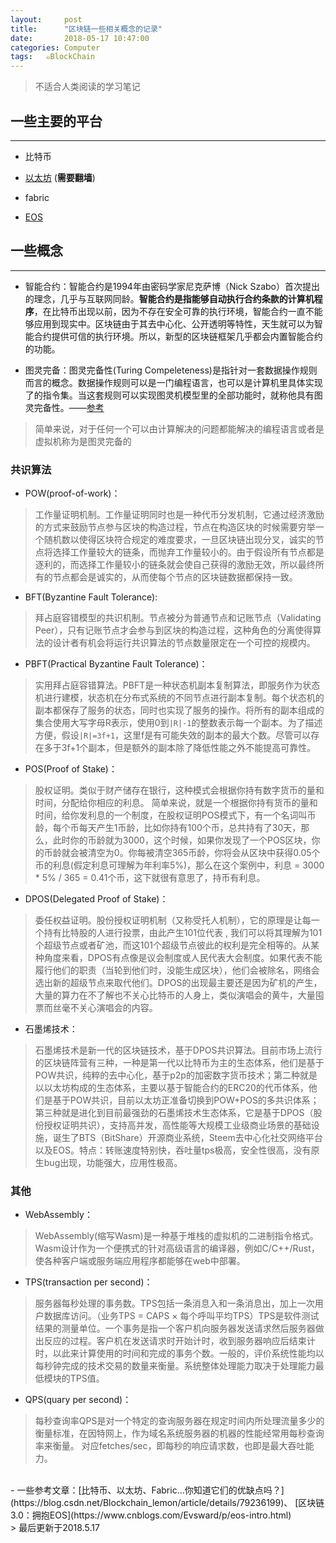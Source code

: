 ```yaml
---
layout:     post
title:      "区块链一些相关概念的记录"
date:       2018-05-17 10:47:00
categories: Computer
tags:   ๑BlockChain
---
```


> 不适合人类阅读的学习笔记

## 一些主要的平台
---

- 比特币

- [以太坊](https://ethereum.org/) (**需要翻墙**)

- fabric

- [EOS](https://eos.io/)

## 一些概念
---

- 智能合约：智能合约是1994年由密码学家尼克萨博（Nick Szabo）首次提出的理念，几乎与互联网同龄。**智能合约是指能够自动执行合约条款的计算机程序**，在比特币出现以前，因为不存在安全可靠的执行环境，智能合约一直不能够应用到现实中。区块链由于其去中心化、公开透明等特性，天生就可以为智能合约提供可信的执行环境。所以，新型的区块链框架几乎都会内置智能合约的功能。

- 图灵完备：图灵完备性(Turing Compeleteness)是指针对一套数据操作规则而言的概念。数据操作规则可以是一门编程语言，也可以是计算机里具体实现了的指令集。当这套规则可以实现图灵机模型里的全部功能时，就称他具有图灵完备性。——[参考](https://www.zhihu.com/question/20115374)

> 简单来说，对于任何一个可以由计算解决的问题都能解决的编程语言或者是虚拟机称为是图灵完备的

### 共识算法

- POW(proof-of-work)：
> 工作量证明机制。工作量证明同时也是一种代币分发机制，它通过经济激励的方式来鼓励节点参与区块的构造过程，节点在构造区块的时候需要穷举一个随机数以使得区块符合规定的难度要求，一旦区块链出现分叉，诚实的节点将选择工作量较大的链条，而抛弃工作量较小的。由于假设所有节点都是逐利的，而选择工作量较小的链条就会使自己获得的激励无效，所以最终所有的节点都会是诚实的，从而使每个节点的区块链数据都保持一致。

- BFT(Byzantine Fault Tolerance):
> 拜占庭容错模型的共识机制。节点被分为普通节点和记账节点（Validating Peer），只有记账节点才会参与到区块的构造过程，这种角色的分离使得算法的设计者有机会将运行共识算法的节点数量限定在一个可控的规模内。

- PBFT(Practical Byzantine Fault Tolerance)：
> 实用拜占庭容错算法。PBFT是一种状态机副本复制算法，即服务作为状态机进行建模，状态机在分布式系统的不同节点进行副本复制。每个状态机的副本都保存了服务的状态，同时也实现了服务的操作。将所有的副本组成的集合使用大写字母R表示，使用0到`|R|-1`的整数表示每一个副本。为了描述方便，假设`|R|=3f+1`，这里f是有可能失效的副本的最大个数。尽管可以存在多于3f+1个副本，但是额外的副本除了降低性能之外不能提高可靠性。

- POS(Proof of Stake)：
> 股权证明。类似于财产储存在银行，这种模式会根据你持有数字货币的量和时间，分配给你相应的利息。 简单来说，就是一个根据你持有货币的量和时间，给你发利息的一个制度，在股权证明POS模式下，有一个名词叫币龄，每个币每天产生1币龄，比如你持有100个币，总共持有了30天，那么，此时你的币龄就为3000，这个时候，如果你发现了一个POS区块，你的币龄就会被清空为0。你每被清空365币龄，你将会从区块中获得0.05个币的利息(假定利息可理解为年利率5%)，那么在这个案例中，利息 = 3000 * 5% / 365 = 0.41个币，这下就很有意思了，持币有利息。

- DPOS(Delegated Proof of Stake)：
> 委任权益证明。股份授权证明机制（又称受托人机制），它的原理是让每一个持有比特股的人进行投票，由此产生101位代表 , 我们可以将其理解为101个超级节点或者矿池，而这101个超级节点彼此的权利是完全相等的。从某种角度来看，DPOS有点像是议会制度或人民代表大会制度。如果代表不能履行他们的职责（当轮到他们时，没能生成区块），他们会被除名，网络会选出新的超级节点来取代他们。DPOS的出现最主要还是因为矿机的产生，大量的算力在不了解也不关心比特币的人身上，类似演唱会的黄牛，大量囤票而丝毫不关心演唱会的内容。

- 石墨烯技术：
> 石墨烯技术是新一代的区块链技术，基于DPOS共识算法。目前市场上流行的区块链阵营有三种，一种是第一代以比特币为主的生态体系，他们是基于POW共识，纯粹的去中心化，基于p2p的加密数字货币技术；第二种就是以以太坊构成的生态体系，主要以基于智能合约的ERC20的代币体系，他们是基于POW共识，目前以太坊正准备切换到POW+POS的多共识体系；第三种就是进化到目前最强劲的石墨烯技术生态体系，它是基于DPOS（股份授权证明共识），支持高并发，高性能等大规模工业级商业场景的基础设施，诞生了BTS（BitShare）开源商业系统，Steem去中心化社交网络平台以及EOS。特点：转账速度特别快，吞吐量tps极高，安全性很高，没有原生bug出现，功能强大，应用性极高。


### 其他

- WebAssembly：
> WebAssembly(缩写Wasm)是一种基于堆栈的虚拟机的二进制指令格式。Wasm设计作为一个便携式的针对高级语言的编译器，例如C/C++/Rust，使各种客户端或服务端应用程序都能够在web中部署。

- TPS(transaction per second)：
> 服务器每秒处理的事务数。TPS包括一条消息入和一条消息出，加上一次用户数据库访问。（业务TPS = CAPS × 每个呼叫平均TPS）TPS是软件测试结果的测量单位。一个事务是指一个客户机向服务器发送请求然后服务器做出反应的过程。客户机在发送请求时开始计时，收到服务器响应后结束计时，以此来计算使用的时间和完成的事务个数。一般的，评价系统性能均以每秒钟完成的技术交易的数量来衡量。系统整体处理能力取决于处理能力最低模块的TPS值。

- QPS(quary per second)：
> 每秒查询率QPS是对一个特定的查询服务器在规定时间内所处理流量多少的衡量标准，在因特网上，作为域名系统服务器的机器的性能经常用每秒查询率来衡量。
对应fetches/sec，即每秒的响应请求数，也即是最大吞吐能力。



<br>
- 一些参考文章：[比特币、以太坊、Fabric…你知道它们的优缺点吗？](https://blog.csdn.net/Blockchain_lemon/article/details/79236199)、
[区块链3.0：拥抱EOS](https://www.cnblogs.com/Evsward/p/eos-intro.html)

<br>
> 最后更新于2018.5.17

